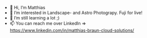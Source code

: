 - 👋 Hi, I’m Matthias
- 👀 I’m interested in Landscape- and Astro Photograpy. Fuji for live!
- 🌱 I’m still learning a lot ;)
- 📫 You can reach me over LinkedIn => https://www.linkedin.com/in/matthias-braun-cloud-solutions/

<!---
Prov-Matthias/Prov-Matthias is a ✨ special ✨ repository because its `README.md` (this file) appears on your GitHub profile.
You can click the Preview link to take a look at your changes.
--->

